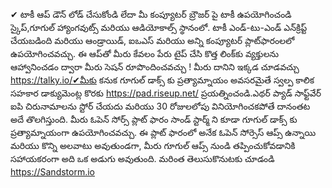 


✔ టాకీ ఆప్ డౌన్ లోడ్ చేసుకోండి లేదా మీ కంప్యూటర్ బ్రౌజర్ పై టాకీ ఉపయోగించండి స్కైప్,గూగుల్ హ్యాంగవుట్స్ మరియు ఆడియోకాల్స్ స్థానంలో. టాకీ ఎండ్-టు-ఎండ్ ఎన్‌క్రిప్ట్ చేయబడింది మరియు ఆండ్రాయిడ్, ఐఒఎస్ మరియు అన్ని కంప్యూటర్ ప్లాట్‌ఫారంలలో ఉపయోగించవచ్చు. ఈ ఆప్‌తో మీరు కేవలం పేరు టైప్ చేసి కొత్త లింక్‌కు వ్యక్తులను ఆహ్వానించడం ద్వారా మీరు సెషన్ రూపొందించవచ్చు ! మీరు దానిని ఇక్కడ చూడవచ్చు https://talky.io/✔మీకు కనుక గూగుల్ డాక్స్ కు ప్రత్యామ్నాయం అవసరమైతే స్వల్ప కాలిక సహకార డాక్యుమెంట్ల కొరకు https://pad.riseup.net/ ప్రయత్నించండి.ఎథర్ ప్యాడ్ సాఫ్ట్‌వేర్ ఐపి చిరునామాలను స్టోర్ చేయదు మరియు 30 రోజులలోపు వినియోగించకపోతే దానంతట అదే తొలగిస్తుంది.  మీరు ఓపెన్ సోర్స్ ప్లాట్ ఫారం సాండ్ స్టార్మ్ ని కూడా గూగుల్ డాక్స్ కు ప్రత్యామ్నాయంగా ఉపయోగించవచ్చు. ఈ ప్లాట్ ఫారంలో అనేక ఓపెన్ సోర్సెస్ ఆప్స్ ఉన్నాయి మరియు కొన్ని అలవాటు అవుతుండగా, మీరు గూగుల్ ఆప్స్ నుండి తప్పించుకోవడానికి సహాయకరంగా అది ఒక అడుగు అవుతుంది. మరింత తెలుసుకొనుటకు చూడండి https://Sandstorm.io